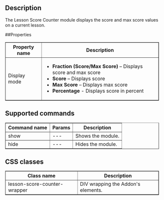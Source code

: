 ## Description
The Lesson Score Counter module displays the score and max score values on a current lesson. 

##Properties

<table border='1'>
<tbody>
    <tr>
        <th>Property name</th>
        <th>Description</th> 
    </tr>
    <tr>
        <td>Display mode</td>
        <td>
<ul>
<li><b>Fraction (Score/Max Score)</b> &ndash; Displays score and max score</li>
<li><b>Score</b> &ndash; Displays score</li>
<li><b>Max Score</b> &ndash; Displays max score</li>
<li><b>Percentage</b> - Displays score in percent</li>
</ul>
</td> 
    </tr>
</tbody>
</table>

## Supported commands

<table border='1'>
    <tr>
        <th>Command name</th>
        <th>Params</th>
        <th>Description</th> 
    </tr>
    <tr>
        <td>show</td>
        <td>---</td>
        <td>Shows the module.</td> 
    </tr>
    <tr>
        <td>hide</td>
        <td>---</td>
        <td>Hides the module.</td> 
    </tr>
</table>

## CSS classes

<table border='1'>
<tbody>
    <tr>
        <th>Class name</th>
        <th>Description</th> 
    </tr>
    <tr>
        <td>lesson-score-counter-wrapper</td>
        <td>DIV wrapping the Addon's elements.</td> 
    </tr>
</tbody>
</table>